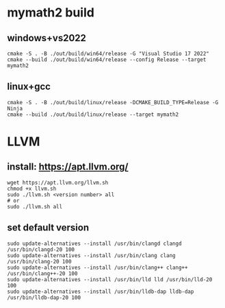 # mymath2 build
## windows+vs2022
```
cmake -S . -B ./out/build/win64/release -G "Visual Studio 17 2022"
cmake --build ./out/build/win64/release --config Release --target mymath2
```

## linux+gcc
```
cmake -S . -B ./out/build/linux/release -DCMAKE_BUILD_TYPE=Release -G Ninja
cmake --build ./out/build/linux/release --target mymath2
```

# LLVM
## install: https://apt.llvm.org/
```
wget https://apt.llvm.org/llvm.sh
chmod +x llvm.sh
sudo ./llvm.sh <version number> all
# or
sudo ./llvm.sh all
```
## set default version
```
sudo update-alternatives --install /usr/bin/clangd clangd /usr/bin/clangd-20 100
sudo update-alternatives --install /usr/bin/clang clang /usr/bin/clang-20 100
sudo update-alternatives --install /usr/bin/clang++ clang++ /usr/bin/clang++-20 100
sudo update-alternatives --install /usr/bin/lld lld /usr/bin/lld-20 100
sudo update-alternatives --install /usr/bin/lldb-dap lldb-dap /usr/bin/lldb-dap-20 100
```